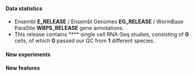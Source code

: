#### Data statistics

- Ensembl **E_RELEASE** / Ensembl Genomes **EG_RELEASE** / WormBase ParaSite **WBPS_RELEASE** gene annotations.   
- This release contains **** single cell RNA-Seq studies, consisting of **0** cells, of which **0** passed our QC from **1** different species.

#### New experiments

#### New features
